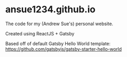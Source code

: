 # ansue1234.github.io
The code for my (Andrew Sue's) personal website.

Created using ReactJS + Gatsby

Based off of default Gatsby Hello World template: https://github.com/gatsbyjs/gatsby-starter-hello-world 
